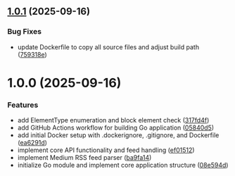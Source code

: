 ## [1.0.1](https://github.com/orhantugrul/medium-rsjs/compare/v1.0.0...v1.0.1) (2025-09-16)


### Bug Fixes

* update Dockerfile to copy all source files and adjust build path ([759318e](https://github.com/orhantugrul/medium-rsjs/commit/759318ed6fdb017d14eee3b80d6f353c2f981cac))

# 1.0.0 (2025-09-16)


### Features

* add ElementType enumeration and block element check ([317fd4f](https://github.com/orhantugrul/medium-rsjs/commit/317fd4f26e34e2bd4a17e66270a13054e4845edf))
* add GitHub Actions workflow for building Go application ([05840d5](https://github.com/orhantugrul/medium-rsjs/commit/05840d5b3e6fdd7cafe1a563c201f2c472b3a0bc))
* add initial Docker setup with .dockerignore, .gitignore, and Dockerfile ([ea6291d](https://github.com/orhantugrul/medium-rsjs/commit/ea6291d63cd91cfc116478a8a6b7af81db31451e))
* implement core API functionality and feed handling ([ef01512](https://github.com/orhantugrul/medium-rsjs/commit/ef01512a70ab9f531f92d79eb85b15a43b7761eb))
* implement Medium RSS feed parser ([ba9fa14](https://github.com/orhantugrul/medium-rsjs/commit/ba9fa141d110988c301467f083933afbcff59a15))
* initialize Go module and implement core application structure ([08e594d](https://github.com/orhantugrul/medium-rsjs/commit/08e594d68e17ddc30a0b42bc91d665f8bd462328))
